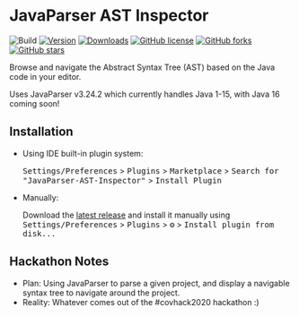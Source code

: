 <!-- THE README FILE IS UPDATED FROM TEMPLATE (`/dev/README-temate.md`) -->


# JavaParser AST Inspector

<!-- Note: PLUGIN_ID=14245 -->
![Build](https://github.com/MysterAitch/JavaParser-AST-Inspector/workflows/Build/badge.svg)
[![Version](https://img.shields.io/jetbrains/plugin/v/14245.svg)](https://plugins.jetbrains.com/plugin/14245)
[![Downloads](https://img.shields.io/jetbrains/plugin/d/14245.svg)](https://plugins.jetbrains.com/plugin/14245)
[![GitHub license](https://img.shields.io/github/license/MysterAitch/JavaParser-AST-Inspector)](https://github.com/MysterAitch/JavaParser-AST-Inspector/blob/master/LICENSE)
[![GitHub forks](https://img.shields.io/github/forks/MysterAitch/JavaParser-AST-Inspector)](https://github.com/MysterAitch/JavaParser-AST-Inspector/network)
[![GitHub stars](https://img.shields.io/github/stars/MysterAitch/JavaParser-AST-Inspector)](https://github.com/MysterAitch/JavaParser-AST-Inspector/stargazers)



<!-- Plugin description -->
Browse and navigate the Abstract Syntax Tree (AST) based on the Java code in your editor.

Uses JavaParser v3.24.2 which currently handles Java 1-15, with Java 16 coming soon!
<!-- Plugin description end -->


## Installation

- Using IDE built-in plugin system:
  
  <kbd>Settings/Preferences</kbd> > 
    <kbd>Plugins</kbd> > 
    <kbd>Marketplace</kbd> > 
    <kbd>Search for "JavaParser-AST-Inspector"</kbd> >
    <kbd>Install Plugin</kbd>
  
- Manually:

  Download the [latest release](https://github.com/MysterAitch/JavaParser-AST-Inspector/releases/latest) and install it manually using
  <kbd>Settings/Preferences</kbd> > <kbd>Plugins</kbd> > <kbd>⚙️</kbd> > <kbd>Install plugin from disk...</kbd>



## Hackathon Notes
- Plan: Using JavaParser to parse a given project, and display a navigable syntax tree to navigate around the project.
- Reality: Whatever comes out of the #covhack2020 hackathon :)
